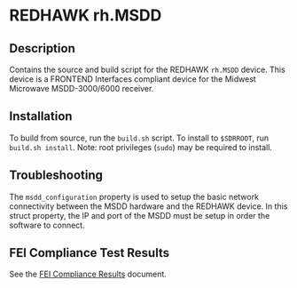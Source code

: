 # REDHAWK rh.MSDD
 
## Description

Contains the source and build script for the REDHAWK `rh.MSDD`
device. This device is a FRONTEND Interfaces compliant device for the Midwest Microwave MSDD-3000/6000 receiver.

## Installation

To build from source, run the `build.sh` script.
To install to `$SDRROOT`, run `build.sh install`. Note: root
privileges (`sudo`) may be required to install.

## Troubleshooting

The `msdd_configuration` property is used to setup the basic network connectivity between the MSDD hardware and the REDHAWK device. In this struct property, the IP and port of the MSDD must be setup in order the software to connect.

## FEI Compliance Test Results

See the [FEI Compliance Results](tests/FEI_Compliance_Results.md) document.
